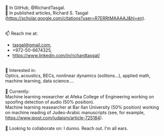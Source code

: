 👋 In GitHub, @RichardTasgal.<br/>
👋 In published articles, Richard S. Tasgal (https://scholar.google.com/citations?user=R7ERRtMAAAAJ&hl=en).<br/><br/>

📫 Reach me at:
- tasgal@gmail.com,
- +972-50-6674325,
- https://www.linkedin.com/in/richardtasgal/<br/><br/>

👀 Interested in:<br/>
Optics, acoustics, BECs, nonlinear dynamics (solitons...), applied math,<br/>
machine learning, data science....<br/><br/>
🌱 Currently:<br/>
Machine learning researcher at Afeka College of Engineering working on spoofing detection of audio (50% position).<br/>
Machine learning reasearcher at Bar Ilan University (50% position)
working on machine reading of Judeo-Arabic manuscripts (see, for example, https://www.jpost.com/judaism/article-725184).<br/><br/>
💞️ Looking to collaborate on:  I dunno. Reach out. I'm all ears.<br/><br/>

<!---
RichardTasgal/RichardTasgal is a ✨ special ✨ repository because its `README.md` (this file) appears on your GitHub profile.
You can click the Preview link to take a look at your changes.
--->
